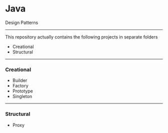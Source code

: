 # Java
Design Patterns
<hr>

<p>This repository actually contains the following projects in separate folders</p>

<ul>
  <li>Creational</li>
  <li>Structural</li>
</ul>

<hr>
<h3>Creational</h3>
<ul>
  <li>Builder</li>
  <li>Factory</li>
  <li>Prototype</li>
  <li>Singleton</li>
</ul>

<hr>
<h3>Structural</h3>
<ul>
  <li>Proxy</li>
</ul>
